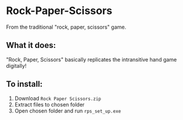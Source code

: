# Rock-Paper-Scissors
From the traditional "rock, paper, scissors" game.
## What it does:
"Rock, Paper, Scissors" basically replicates the intransitive hand game digitally!
## To install:
1. Download `Rock Paper Scissors.zip`
2. Extract files to chosen folder
3. Open chosen folder and run `rps_set_up.exe`
